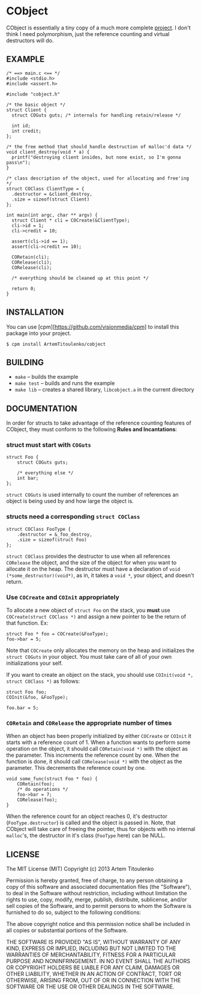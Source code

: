 # CObject

CObject is essentially a tiny copy of a much more complete [project](https://github.com/ddfreyne/cobject). I don't think I need polymorphism, just the reference counting and virtual destructors will do.

## EXAMPLE

    /* ==> main.c <== */
    #include <stdio.h>
    #include <assert.h>
    
    #include "cobject.h"
    
    /* the basic object */
    struct Client {
      struct COGuts guts; /* internals for handling retain/release */
    
      int id;
      int credit;
    };
    
    /* the free method that should handle destruction of malloc'd data */
    void client_destroy(void * a) {
      printf("destroying client insides, but none exist, so I'm gonna pass\n");
    }
    
    /* class description of the object, used for allocating and free'ing */
    struct COClass ClientType = {
      .destructor = &client_destroy,
      .size = sizeof(struct Client)
    };
    
    int main(int argc, char ** argv) {
      struct Client * cli = COCreate(&ClientType);
      cli->id = 1;
      cli->credit = 10;
    
      assert(cli->id == 1);
      assert(cli->credit == 10);
    
      CORetain(cli);
      CORelease(cli);
      CORelease(cli);
      
      /* everything should be cleaned up at this point */
    
      return 0;
    }

## INSTALLATION

You can use [cpm][https://github.com/visionmedia/cpm] to install this package into your project.

    $ cpm install ArtemTitoulenko/cobject

## BUILDING

  * `make` – builds the example
  * `make test` – builds and runs the example
  * `make lib` – creates a shared library, `libcobject.a` in the current directory 
    
## DOCUMENTATION

In order for structs to take advantage of the reference counting features of CObject, they must conform to the following **Rules and Incantations**:

### struct must start with `COGuts`

    struct Foo {
        struct COGuts guts;
        
        /* everything else */
        int bar;
    };

`struct COGuts` is used internally to count the number of references an object is being used by and how large the object is.

### structs need a corresponding `struct COClass`

    struct COClass FooType {
        .destructor = &_foo_destroy,
        .size = sizeof(struct Foo)
    };
    
`struct COClass` provides the destructor to use when all references `CORelease` the object, and the size of the object for when you want to allocate it on the heap. The destructor must have a declaration of `void (*some_destructor)(void*)`, as in, it takes a `void *`, your object, and doesn't return.

### Use `COCreate` and `COInit` appropriately

To allocate a new object of `struct Foo` on the stack, you **must** use `COCreate(struct COClass *)` and assign a new pointer to be the return of that function. Ex:

    struct Foo * foo = COCreate(&FooType);
    foo->bar = 5;
    
Note that `COCreate` only allocates the memory on the heap and initializes the `struct COGuts` in your object. You must take care of all of your own initializations your self.

If you want to create an object on the stack, you should use `COInit(void *, struct COClass *)` as follows:

    struct Foo foo;
    COInit(&foo, &FooType);
    
    foo.bar = 5;


### `CORetain` and `CORelease` the appropriate number of times

When an object has been properly initialized by either `COCreate` or `COInit` it starts with a reference count of 1. When a function wants to perform some operation on the object, it should call `CORetain(void *)` with the object as the parameter. This increments the reference count by one. When the function is done, it should call `CORelease(void *)` with the object as the parameter. This decrements the reference count by one.

    void some_func(struct Foo * foo) {
        CORetain(foo);
        /* do operations */
        foo->bar = 7;
        CORelease(foo);
    }

When the reference count for an object reaches 0, it's destructor (`FooType.destructor`) is called and the object is passed in. Note, that CObject will take care of freeing the pointer, thus for objects with no internal `malloc`'s, the destructor in it's class (`FooType` here) can be NULL.

## LICENSE

The MIT License (MIT)
Copyright (c) 2013 Artem Titoulenko

Permission is hereby granted, free of charge, to any person obtaining a copy of this software and associated documentation files (the "Software"), to deal in the Software without restriction, including without limitation the rights to use, copy, modify, merge, publish, distribute, sublicense, and/or sell copies of the Software, and to permit persons to whom the Software is furnished to do so, subject to the following conditions:

The above copyright notice and this permission notice shall be included in all copies or substantial portions of the Software.

THE SOFTWARE IS PROVIDED "AS IS", WITHOUT WARRANTY OF ANY KIND, EXPRESS OR IMPLIED, INCLUDING BUT NOT LIMITED TO THE WARRANTIES OF MERCHANTABILITY, FITNESS FOR A PARTICULAR PURPOSE AND NONINFRINGEMENT. IN NO EVENT SHALL THE AUTHORS OR COPYRIGHT HOLDERS BE LIABLE FOR ANY CLAIM, DAMAGES OR OTHER LIABILITY, WHETHER IN AN ACTION OF CONTRACT, TORT OR OTHERWISE, ARISING FROM, OUT OF OR IN CONNECTION WITH THE SOFTWARE OR THE USE OR OTHER DEALINGS IN THE SOFTWARE.
